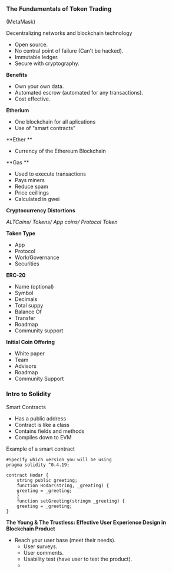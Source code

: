 ### **The Fundamentals of Token Trading**

\(MetaMask\)

Decentralizing networks and blockchain technology 

* Open source.
* No central point of failure \(Can't be hacked\).
* Immutable ledger.
* Secure with cryptography.

**Benefits** 

* Own your own data.
* Automated escrow \(automated for any transactions\).
* Cost effective.

**Etherium**

* One blockchain for all aplications 
* Use of "smart contracts"

**Ether **

* Currency of the Ethereum Blockchain 

**Gas **

* Used to execute transactions 
* Pays miners
* Reduce spam
* Price ceillings
* Calculated in gwei

**Cryptocurrency Distortions** 

_ALTCoins/ Tokens/ App coins/ Protocol Token_

**Token Type**

* App 
* Protocol 
* Work/Governance 
* Securities

**ERC-20**

* Name \(optional\)
* Symbol 
* Decimals 
* Total suppy
* Balance Of
* Transfer 
* Roadmap
* Community support 

**Initial Coin Offering** 

* White paper 
* Team 
* Advisors 
* Roadmap
* Community Support 

### **Intro to Solidity**

Smart Contracts

* Has a public address
* Contract is like a class
* Contains fields and methods
* Compiles down to EVM 

Example of a smart contract

```
#Specify which version you will be using 
pragma solidity ^0.4.19;

contract Hodar {
    string public greeting;
    function Hodar(string, _greating) {
    greeting = _greeting;
    }
    function setGreeting(stringm _greeting) {
    greeting = _greeting;
}
```

 

**The Young & The Trustless: Effective User Experience Design in Blockchain Product**

* Reach your user base \(meet their needs\).
  * User surveys.
  * User comments. 
  * Usability test \(have user to test the product\).
  * 





































